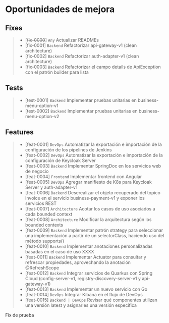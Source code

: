 # Oportunidades de mejora

## Fixes
> - [<s>fix-0000</s>] `Any` Actualizar READMEs
> - [fix-0001] `Backend` Refactorizar api-gateway-v1 (clean architecture)
> - [fix-0002] `Backend` Refactorizar auth-adapter-v1 (clean architecture)
> - [fix-0003] `Backend` Refactorizar el campo details de ApiException con el patrón builder para lista

## Tests
> - [test-0001] `Backend` Implementar pruebas unitarias en business-menu-option-v1
> - [test-0002] `Backend` Implementar pruebas unitarias en business-menu-option-v2

## Features
> - [feat-0001] `DevOps` Automatizar la exportación e importación de la configuración de los pipelines de Jenkins
> - [feat-0002] `DevOps` Automatizar la exportación e importación de la configuración de Keycloak Server
> - [feat-0003] `Backend` Implementar SpringDoc en los servicios web de negocio
> - [feat-0004] `Frontend` Implementar frontend con Angular
> - [feat-0005] `DevOps` Agregar manifiesto de K8s para Keycloak Server y auth-adapter-v1
> - [feat-0006] `Backend` Deserealizar el objeto recuperado del topico invoice en el servicio business-payment-v1 y exponer los servicios REST
> - [feat-0007] `Architecture` Acotar los casos de uso asociados a cada bounded context
> - [feat-0008] `Architecture` Modificar la arquitectura según los bounded contexts
> - [feat-0009] `Backend` Implementar patrón strategy para seleccionar una implementación a partir de un selectorClass, haciendo uso del método supports()
> - [feat-0010] `Backend` Implementar anotaciones personalizadas basadas en el caso de uso XXXX
> - [feat-0011] `Backend` Implementar Actuator para consultar y refrescar propiedades, aprovechando la anotación @RefreshScope
> - [feat-0012] `Backend` Integrar servicios de Quarkus con Spring Cloud (config-server-v1, registry-discovery-server-v1 y api-gateway-v1)
> - [feat-0013] `Backend` Implementar un nuevo servicio con Go
> - [feat-0014] `DevOps` Integrar Kibana en el flujo de DevOps
> - [feat-0015] `Backend | DevOps` Revisar qué componentes utilizan una versión latest y asignarles una versión específica

Fix de prueba
